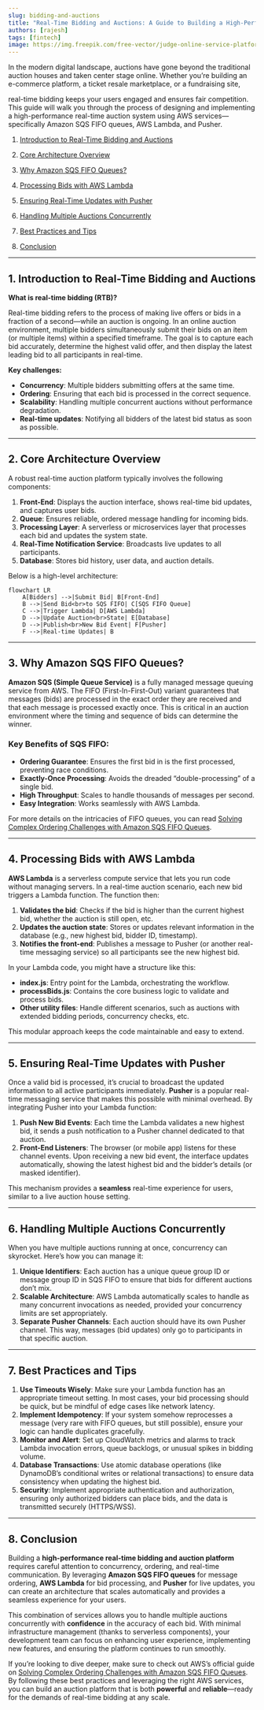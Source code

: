 ```yaml
---
slug: bidding-and-auctions
title: "Real-Time Bidding and Auctions: A Guide to Building a High-Performance Platform"
authors: [rajesh]
tags: [fintech]
image: https://img.freepik.com/free-vector/judge-online-service-platform-court-worker-stand-justice-law-judge-traditional-black-robe-hearing-case-website-flat-vector-illustration_613284-1530.jpg
---
```


In the modern digital landscape, auctions have gone beyond the traditional auction houses and taken center stage online. Whether you’re building an e-commerce platform, a ticket resale marketplace, or a fundraising site, 
<!-- truncate -->
real-time bidding keeps your users engaged and ensures fair competition. This guide will walk you through the process of designing and implementing a high-performance real-time auction system using AWS services—specifically Amazon SQS FIFO queues, AWS Lambda, and Pusher.



1. [ Introduction to Real-Time Bidding and Auctions](#1-introduction-to-real-time-bidding-and-auctions)

2. [ Core Architecture Overview](#2-core-architecture-overview)

3. [ Why Amazon SQS FIFO Queues?](#3-why-amazon-sqs-fifo-queues)

4. [ Processing Bids with AWS Lambda](#4-processing-bids-with-aws-lambda)

5. [ Ensuring Real-Time Updates with Pusher](#5-ensuring-real-time-updates-with-pusher)

6. [ Handling Multiple Auctions Concurrently](#6-handling-multiple-auctions-concurrently)

7. [ Best Practices and Tips](#7-best-practices-and-tips)

8. [ Conclusion](#8-conclusion)
---

## 1. Introduction to Real-Time Bidding and Auctions

**What is real-time bidding (RTB)?**

Real-time bidding refers to the process of making live offers or bids in a fraction of a second—while an auction is ongoing. In an online auction environment, multiple bidders simultaneously submit their bids on an item (or multiple items) within a specified timeframe. The goal is to capture each bid accurately, determine the highest valid offer, and then display the latest leading bid to all participants in real-time.

**Key challenges:**

- **Concurrency**: Multiple bidders submitting offers at the same time.
- **Ordering**: Ensuring that each bid is processed in the correct sequence.
- **Scalability**: Handling multiple concurrent auctions without performance degradation.
- **Real-time updates**: Notifying all bidders of the latest bid status as soon as possible.

---

## 2. Core Architecture Overview

A robust real-time auction platform typically involves the following components:

1. **Front-End**: Displays the auction interface, shows real-time bid updates, and captures user bids.
2. **Queue**: Ensures reliable, ordered message handling for incoming bids.
3. **Processing Layer**: A serverless or microservices layer that processes each bid and updates the system state.
4. **Real-Time Notification Service**: Broadcasts live updates to all participants.
5. **Database**: Stores bid history, user data, and auction details.

Below is a high-level architecture:

```mermaid
flowchart LR
    A[Bidders] -->|Submit Bid| B[Front-End]
    B -->|Send Bid<br>to SQS FIFO| C[SQS FIFO Queue]
    C -->|Trigger Lambda| D[AWS Lambda]
    D -->|Update Auction<br>State| E[Database]
    D -->|Publish<br>New Bid Event| F[Pusher]
    F -->|Real-time Updates| B

```

---

## 3. Why Amazon SQS FIFO Queues?

**Amazon SQS (Simple Queue Service)** is a fully managed message queuing service from AWS. The FIFO (First-In-First-Out) variant guarantees that messages (bids) are processed in the exact order they are received and that each message is processed exactly once. This is critical in an auction environment where the timing and sequence of bids can determine the winner.

### Key Benefits of SQS FIFO:

- **Ordering Guarantee**: Ensures the first bid in is the first processed, preventing race conditions.
- **Exactly-Once Processing**: Avoids the dreaded “double-processing” of a single bid.
- **High Throughput**: Scales to handle thousands of messages per second.
- **Easy Integration**: Works seamlessly with AWS Lambda.

For more details on the intricacies of FIFO queues, you can read [Solving Complex Ordering Challenges with Amazon SQS FIFO Queues](https://aws.amazon.com/blogs/compute/solving-complex-ordering-challenges-with-amazon-sqs-fifo-queues/).

---

## 4. Processing Bids with AWS Lambda

**AWS Lambda** is a serverless compute service that lets you run code without managing servers. In a real-time auction scenario, each new bid triggers a Lambda function. The function then:

1. **Validates the bid**: Checks if the bid is higher than the current highest bid, whether the auction is still open, etc.
2. **Updates the auction state**: Stores or updates relevant information in the database (e.g., new highest bid, bidder ID, timestamp).
3. **Notifies the front-end**: Publishes a message to Pusher (or another real-time messaging service) so all participants see the new highest bid.

In your Lambda code, you might have a structure like this:

- **index.js**: Entry point for the Lambda, orchestrating the workflow.
- **processBids.js**: Contains the core business logic to validate and process bids.
- **Other utility files**: Handle different scenarios, such as auctions with extended bidding periods, concurrency checks, etc.

This modular approach keeps the code maintainable and easy to extend.

---

## 5. Ensuring Real-Time Updates with Pusher

Once a valid bid is processed, it’s crucial to broadcast the updated information to all active participants immediately. **Pusher** is a popular real-time messaging service that makes this possible with minimal overhead. By integrating Pusher into your Lambda function:

1. **Push New Bid Events**: Each time the Lambda validates a new highest bid, it sends a push notification to a Pusher channel dedicated to that auction.
2. **Front-End Listeners**: The browser (or mobile app) listens for these channel events. Upon receiving a new bid event, the interface updates automatically, showing the latest highest bid and the bidder’s details (or masked identifier).

This mechanism provides a **seamless** real-time experience for users, similar to a live auction house setting.

---

## 6. Handling Multiple Auctions Concurrently

When you have multiple auctions running at once, concurrency can skyrocket. Here’s how you can manage it:

1. **Unique Identifiers**: Each auction has a unique queue group ID or message group ID in SQS FIFO to ensure that bids for different auctions don’t mix.
2. **Scalable Architecture**: AWS Lambda automatically scales to handle as many concurrent invocations as needed, provided your concurrency limits are set appropriately.
3. **Separate Pusher Channels**: Each auction should have its own Pusher channel. This way, messages (bid updates) only go to participants in that specific auction.

---

## 7. Best Practices and Tips

1. **Use Timeouts Wisely**: Make sure your Lambda function has an appropriate timeout setting. In most cases, your bid processing should be quick, but be mindful of edge cases like network latency.
2. **Implement Idempotency**: If your system somehow reprocesses a message (very rare with FIFO queues, but still possible), ensure your logic can handle duplicates gracefully.
3. **Monitor and Alert**: Set up CloudWatch metrics and alarms to track Lambda invocation errors, queue backlogs, or unusual spikes in bidding volume.
4. **Database Transactions**: Use atomic database operations (like DynamoDB’s conditional writes or relational transactions) to ensure data consistency when updating the highest bid.
5. **Security**: Implement appropriate authentication and authorization, ensuring only authorized bidders can place bids, and the data is transmitted securely (HTTPS/WSS).

---

## 8. Conclusion

Building a **high-performance real-time bidding and auction platform** requires careful attention to concurrency, ordering, and real-time communication. By leveraging **Amazon SQS FIFO queues** for message ordering, **AWS Lambda** for bid processing, and **Pusher** for live updates, you can create an architecture that scales automatically and provides a seamless experience for your users.

This combination of services allows you to handle multiple auctions concurrently with **confidence** in the accuracy of each bid. With minimal infrastructure management (thanks to serverless components), your development team can focus on enhancing user experience, implementing new features, and ensuring the platform continues to run smoothly.

If you’re looking to dive deeper, make sure to check out AWS’s official guide on [Solving Complex Ordering Challenges with Amazon SQS FIFO Queues](https://aws.amazon.com/blogs/compute/solving-complex-ordering-challenges-with-amazon-sqs-fifo-queues/). By following these best practices and leveraging the right AWS services, you can build an auction platform that is both **powerful** and **reliable**—ready for the demands of real-time bidding at any scale.